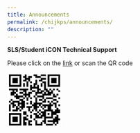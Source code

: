```yaml
---
title: Announcements
permalink: /chijkps/announcements/
description: ""
---
```

**SLS/Student iCON Technical Support**

Please click on the [link](https://form.gov.sg/#!/5ff1c39f404a380012f84102) or scan the QR code

  <img src="/images/qrcode_sls.jpeg"  
     style="width:25%">
